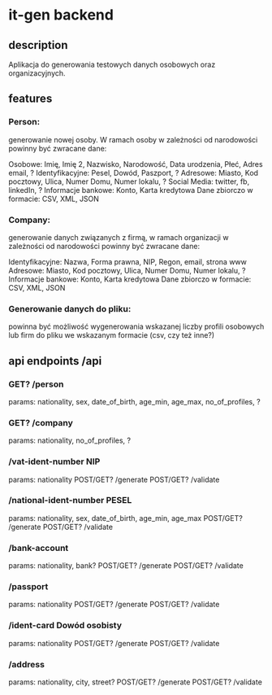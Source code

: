 # it-gen backend
## description
Aplikacja do generowania testowych danych osobowych oraz organizacyjnych.

## features
### Person: 
generowanie nowej osoby. W ramach osoby w zależności od narodowości powinny być zwracane dane:

Osobowe:
Imię, Imię 2, Nazwisko, Narodowość, Data urodzenia, Płeć, Adres email, ?
Identyfikacyjne:
Pesel, Dowód, Paszport, ?
Adresowe:
Miasto, Kod pocztowy, Ulica, Numer Domu, Numer lokalu, ?
Social Media:
twitter, fb, linkedIn, ?
Informacje bankowe:
Konto, Karta kredytowa
Dane zbiorczo w formacie:
CSV, XML, JSON

### Company: 
generowanie danych związanych z firmą, w ramach organizacji w zależności od narodowości powinny być zwracane dane:

Identyfikacyjne:
Nazwa, Forma prawna, NIP, Regon, email, strona www
Adresowe:
Miasto, Kod pocztowy, Ulica, Numer Domu, Numer lokalu, ?
Informacje bankowe:
Konto, Karta kredytowa
Dane zbiorczo w formacie:
CSV, XML, JSON

### Generowanie danych do pliku:
powinna być możliwość wygenerowania wskazanej liczby profili osobowych lub firm do pliku we wskazanym formacie (csv, czy też inne?)

## api endpoints /api
### GET? /person
params: nationality, sex, date_of_birth, age_min, age_max, no_of_profiles, ?

### GET? /company
params: nationality, no_of_profiles, ?

### /vat-ident-number NIP
params: nationality
POST/GET? /generate
POST/GET? /validate

### /national-ident-number PESEL
params: nationality, sex, date_of_birth, age_min, age_max
POST/GET? /generate
POST/GET? /validate

### /bank-account
params: nationality, bank?
POST/GET? /generate
POST/GET? /validate

### /passport
params: nationality
POST/GET? /generate
POST/GET? /validate

### /ident-card Dowód osobisty
params: nationality
POST/GET? /generate
POST/GET? /validate

### /address
params: nationality, city, street?
POST/GET? /generate
POST/GET? /validate
